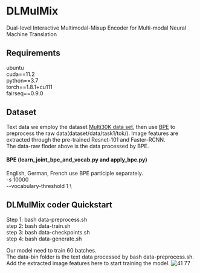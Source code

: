 # DLMulMix
 Dual-level Interactive Multimodal-Mixup Encoder for Multi-modal Neural Machine Translation
## Requirements
ubuntu  
cuda==11.2  
python==3.7  
torch==1.8.1+cu111  
fairseq==0.9.0  

## Dataset
Text data we employ the dataset [Multi30K data set](http://www.statmt.org/wmt18/multimodal-task.html), then use [BPE](https://github.com/rsennrich/subword-nmt) to preprocess the raw data(dataset/data/task1/tok/). Image features are extracted through the pre-trained Resnet-101 and Faster-RCNN.  
The data-raw floder above is the data processed by BPE.
#### BPE (learn_joint_bpe_and_vocab.py and apply_bpe.py)
English, German, French use BPE participle separately.   
-s 10000  \
--vocabulary-threshold 1 \
## DLMulMix coder Quickstart
Step 1: bash data-preprocess.sh  
step 2: bash data-train.sh  
step 3: bash data-checkpoints.sh  
step 4: bash data-generate.sh  

Our model need to train 60 batches.  
The data-bin folder is the text data processed by bash data-preprocess.sh. Add the extracted image features here to start training the model.
![41 77](https://user-images.githubusercontent.com/90311581/138554952-face46fd-12e3-4cfb-ba3a-e9babd046777.jpg)
